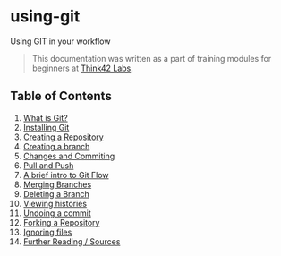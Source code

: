 # using-git
Using GIT in your workflow

> This documentation was written as a part of training modules for beginners at [Think42 Labs](https://www.think42labs.com).

## Table of Contents
1. [What is Git?](./What-is-Git.md)
2. [Installing Git](./Installing-Git.md)
3. [Creating a Repository](./Creating-a-Repository.md)
4. [Creating a branch](./Creating-a-branch.md)
5. [Changes and Commiting](./Changes-and-Commiting.md)
6. [Pull and Push](./Pull-and-Push.md)
7. [A brief intro to Git Flow](./A-brief-intro-to-Git-Flow.md)
8. [Merging Branches](./Merging-Branches.md)
9. [Deleting a Branch](./Deleting-a-branch.md)
10. [Viewing histories](./Viewing-histories.md)
11. [Undoing a commit](./Undoing-a-commit.md)
12. [Forking a Repository](./Forking-a-Repository.md)
13. [Ignoring files](./Ignoring-files.md)
14. [Further Reading / Sources](./Further-Reading.md)
